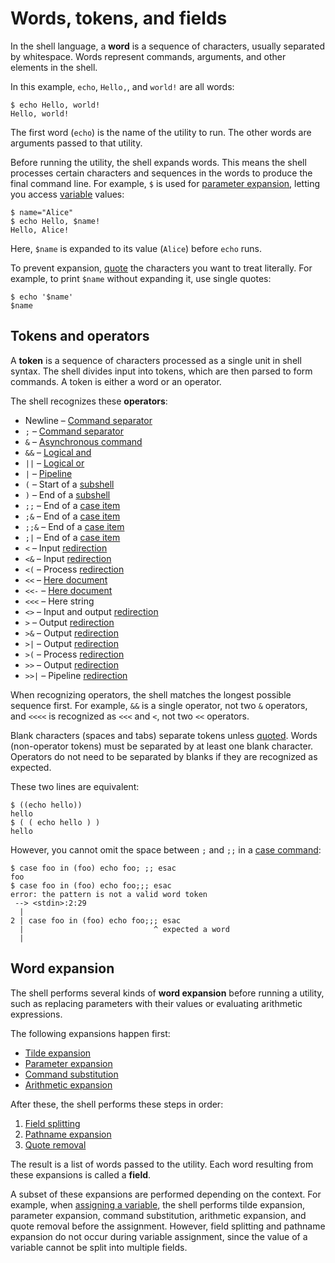 # Words, tokens, and fields

In the shell language, a **word** is a sequence of characters, usually separated by whitespace. Words represent commands, arguments, and other elements in the shell.

In this example, `echo`, `Hello,`, and `world!` are all words:

```shell
$ echo Hello, world!
Hello, world!
```

The first word (`echo`) is the name of the utility to run. The other words are arguments passed to that utility.

Before running the utility, the shell expands words. This means the shell processes certain characters and sequences in the words to produce the final command line. For example, `$` is used for [parameter expansion](parameters.md), letting you access [variable](../parameters/variables.md) values:

```shell
$ name="Alice"
$ echo Hello, $name!
Hello, Alice!
```

Here, `$name` is expanded to its value (`Alice`) before `echo` runs.

To prevent expansion, [quote](quoting.md) the characters you want to treat literally. For example, to print `$name` without expanding it, use single quotes:

```shell
$ echo '$name'
$name
```

## Tokens and operators

A **token** is a sequence of characters processed as a single unit in shell syntax. The shell divides input into tokens, which are then parsed to form commands. A token is either a word or an operator.

The shell recognizes these **operators**:

- Newline – [Command separator](../commands/lists.md#synchronous-commands)
- `;` – [Command separator](../commands/lists.md#synchronous-commands)
- `&` – [Asynchronous command](../commands/lists.md#asynchronous-commands)
- `&&` – [Logical and](../commands/exit_status.md#and-or-lists)
- `||` – [Logical or](../commands/exit_status.md#and-or-lists)
- `|` – [Pipeline](../commands/pipelines.md)
- `(` – Start of a [subshell](../commands/grouping.md#subshells)
- `)` – End of a [subshell](../commands/grouping.md#subshells)
- `;;` – End of a [case item](../commands/case.md)
- `;&` – End of a [case item](../commands/case.md)
- `;;&` – End of a [case item](../commands/case.md)
- `;|` – End of a [case item](../commands/case.md)
- `<` – Input [redirection](../redirections/index.html#redirection-operators)
- `<&` – Input [redirection](../redirections/index.html#redirection-operators)
- `<(` – Process [redirection](../redirections/index.html#redirection-operators)
- `<<` – [Here document](../redirections/here_documents.md)
- `<<-` – [Here document](../redirections/here_documents.md)
- `<<<` – Here string
- `<>` – Input and output [redirection](../redirections/index.html#redirection-operators)
- `>` – Output [redirection](../redirections/index.html#redirection-operators)
- `>&` – Output [redirection](../redirections/index.html#redirection-operators)
- `>|` – Output [redirection](../redirections/index.html#redirection-operators)
- `>(` – Process [redirection](../redirections/index.html#redirection-operators)
- `>>` – Output [redirection](../redirections/index.html#redirection-operators)
- `>>|` – Pipeline [redirection](../redirections/index.html#redirection-operators)

When recognizing operators, the shell matches the longest possible sequence first. For example, `&&` is a single operator, not two `&` operators, and `<<<<` is recognized as `<<<` and `<`, not two `<<` operators.

Blank characters (spaces and tabs) separate tokens unless [quoted](quoting.md). Words (non-operator tokens) must be separated by at least one blank character. Operators do not need to be separated by blanks if they are recognized as expected.

These two lines are equivalent:

```shell
$ ((echo hello))
hello
$ ( ( echo hello ) )
hello
```

However, you cannot omit the space between `;` and `;;` in a [case command](../commands/case.md):

```shell
$ case foo in (foo) echo foo; ;; esac
foo
$ case foo in (foo) echo foo;;; esac
error: the pattern is not a valid word token
 --> <stdin>:2:29
  |
2 | case foo in (foo) echo foo;;; esac
  |                             ^ expected a word
  |
```

## Word expansion

The shell performs several kinds of **word expansion** before running a utility, such as replacing parameters with their values or evaluating arithmetic expressions.

The following expansions happen first:

- [Tilde expansion](tilde.md)
- [Parameter expansion](parameters.md)
- [Command substitution](command_substitution.md)
- [Arithmetic expansion](arithmetic.md)

After these, the shell performs these steps in order:

<!-- Brace expansion is not yet implemented. -->
1. [Field splitting](field_splitting.md)
2. [Pathname expansion](globbing.md)
3. [Quote removal](quoting.md#quote-removal)

The result is a list of words passed to the utility. Each word resulting from these expansions is called a **field**.

A subset of these expansions are performed depending on the context. For example, when [assigning a variable](../parameters/variables.md#defining-variables), the shell performs tilde expansion, parameter expansion, command substitution, arithmetic expansion, and quote removal before the assignment. However, field splitting and pathname expansion do not occur during variable assignment, since the value of a variable cannot be split into multiple fields.
